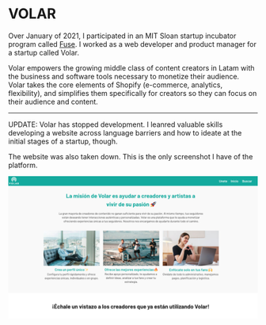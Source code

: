 # VOLAR

Over January of 2021, I participated in an MIT Sloan startup incubator program called [Fuse](https://entrepreneurship.mit.edu/mit-fuse/#:~:text=MIT%20fuse%20is%20a%202,customized%20to%20your%20needs&text=a%20place%20to%20learn%20tactics,and%20valuable%20beyond%20startup%20life). I worked as a web developer and product manager for a startup called Volar.

Volar empowers the growing middle class of content creators in Latam with the business and software tools necessary to monetize their audience. Volar takes the core elements of Shopify (e-commerce, analytics, flexibility), and simplifies them specifically for creators so they can focus on their audience and content.

---

UPDATE: Volar has stopped development. I leanred valuable skills developing a website across language barriers and how to ideate at the initial stages of a startup, though.

The website was also taken down. This is the only screenshot I have of the platform.

![Landing Page for Volar](volar.png)
